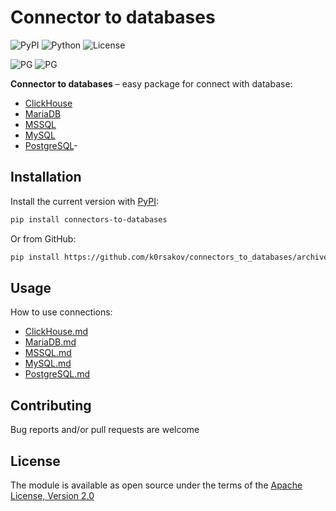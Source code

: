 # Connector to databases

![PyPI](https://img.shields.io/pypi/v/connectors-to-databases?color=blueviolet) 
![Python](https://img.shields.io/pypi/pyversions/connectors-to-databases?color=blueviolet)
![License](https://img.shields.io/pypi/l/connectors-to-databases?color=blueviolet)

![PG](https://img.shields.io/badge/PostgreSQL-316192?style=for-the-badge&logo=postgresql&logoColor=white)
![PG](https://img.shields.io/badge/ClickHouse-white?style=for-the-badge&logo=clickhouse&logoColor=yellow)

**Connector to databases** – easy package for connect with database:

- [ClickHouse](https://github.com/ClickHouse/ClickHouse)
- [MariaDB](https://github.com/MariaDB/server)
- [MSSQL](https://www.microsoft.com/en/sql-server/sql-server-2019)
- [MySQL](https://github.com/mysql/mysql-server)
- [PostgreSQL](https://github.com/postgres/postgres)- 

## Installation

Install the current version with 
[PyPI](https://pypi.org/project/connectors-to-databases/):

```bash
pip install connectors-to-databases
```

Or from GitHub:

```bash
pip install https://github.com/k0rsakov/connectors_to_databases/archive/refs/heads/main.zip
```

## Usage

How to use connections:
- [ClickHouse.md](doc/ClickHouse.md)
- [MariaDB.md](doc/MariaDB.md)
- [MSSQL.md](doc/MSSQL.md)
- [MySQL.md](doc/MySQL.md)
- [PostgreSQL.md](doc/PostgreSQL.md)

## Contributing

Bug reports and/or pull requests are welcome

## License

The module is available as open source under the terms of the 
[Apache License, Version 2.0](https://opensource.org/licenses/Apache-2.0)
